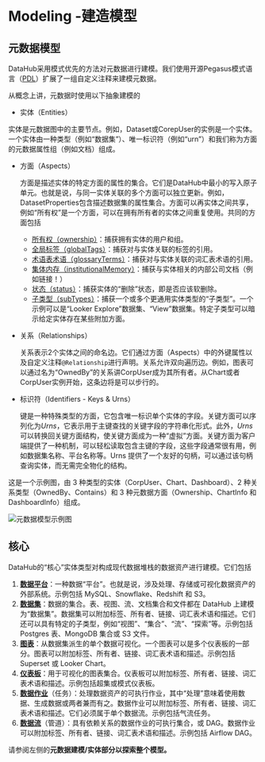 # Modeling -建造模型

## 元数据模型

DataHub采用模式优先的方法对元数据进行建模。我们使用开源Pegasus模式语言（[PDL](https://linkedin.github.io/rest.li/pdl_schema)）扩展了一组自定义注释来建模元数据。

从概念上讲，元数据时使用以下抽象建模的

- 实体（Entities）

实体是元数据图中的主要节点。例如，Dataset或CorepUser的实例是一个实体。一个实体由一种类型（例如“数据集”）、唯一标识符（例如“urn”）和我们称为方面的元数据属性组（例如文档）组成。

- 方面（Aspects）

  ​	方面是描述实体的特定方面的属性的集合。它们是DataHub中最小的写入原子单元。也就是说，与同一实体关联的多个方面可以独立更新。例如，DatasetProperties包含描述数据集的属性集合。方面可以再实体之间共享，例如“所有权”是一个方面，可以在拥有所有者的实体之间重复使用。共同的方面包括

  - [所有权（ownership）](https://github.com/datahub-project/datahub/blob/master/metadata-models/src/main/pegasus/com/linkedin/common/Ownership.pdl)：捕获拥有实体的用户和组。
  - [全局标签（globalTags）](https://github.com/datahub-project/datahub/blob/master/metadata-models/src/main/pegasus/com/linkedin/common/GlobalTags.pdl)：捕获对与实体关联的标签的引用。
  - [术语表术语（glossaryTerms）](https://github.com/datahub-project/datahub/blob/master/metadata-models/src/main/pegasus/com/linkedin/common/GlossaryTerms.pdl)：捕获对与实体关联的词汇表术语的引用。
  - [集体内存（institutionalMemory）](https://github.com/datahub-project/datahub/blob/master/metadata-models/src/main/pegasus/com/linkedin/common/InstitutionalMemory.pdl)：捕获与实体相关的内部公司文档（例如链接！）
  - [状态（status）](https://github.com/datahub-project/datahub/blob/master/metadata-models/src/main/pegasus/com/linkedin/common/Status.pdl)：捕获实体的“删除”状态，即是否应该软删除。
  - [子类型（subTypes）](https://github.com/datahub-project/datahub/blob/master/metadata-models/src/main/pegasus/com/linkedin/common/SubTypes.pdl)：捕获一个或多个更通用实体类型的“子类型”。一个示例可以是“Looker Explore”数据集、“View”数据集。特定子类型可以暗示给定实体存在某些附加方面。

- 关系（Relationships）

  关系表示2个实体之间的命名边。它们通过方面（Aspects）中的外键属性以及自定义注释`@Relationship`进行声明。关系允许双向遍历边。例如，图表可以通过名为“OwnedBy”的关系讲CorpUser成为其所有者。从Chart或者CorpUser实例开始，这条边将是可以步行的。

- 标识符（Identifiers - Keys & Urns）

  键是一种特殊类型的方面，它包含唯一标识单个实体的字段。关键方面可以序列化为*Urns*，它表示用于主键查找的关键字段的字符串化形式。此外，*Urns*可以转换回关键方面结构，使关键方面成为一种“虚拟”方面。关键方面为客户端提供了一种机制，可以轻松读取包含主键的字段，这些字段通常很有用，例如数据集名称、平台名称等。Urns 提供了一个友好的句柄，可以通过该句柄查询实体，而无需完全物化的结构。

这是一个示例图，由 3 种类型的实体（CorpUser、Chart、Dashboard）、2 种关系类型（OwnedBy、Contains）和 3 种元数据方面（Ownership、ChartInfo 和 DashboardInfo）组成。

![元数据模型示例图](/元数据模型示例图.png)

## 核心

DataHub的“核心”实体类型对构成现代数据堆栈的数据资产进行建模。它们包括

1. **[数据平台](https://datahubproject.io/docs/generated/metamodel/entities/dataplatform)**：一种数据“平台”。也就是说，涉及处理、存储或可视化数据资产的外部系统。示例包括 MySQL、Snowflake、Redshift 和 S3。
2. **[数据集](https://datahubproject.io/docs/generated/metamodel/entities/dataset)**：数据的集合。表、视图、流、文档集合和文件都在 DataHub 上建模为“数据集”。数据集可以附加标签、所有者、链接、词汇表术语和描述。它们还可以具有特定的子类型，例如“视图”、“集合”、“流”、“探索”等。示例包括 Postgres 表、MongoDB 集合或 S3 文件。
3. **[图表](https://datahubproject.io/docs/generated/metamodel/entities/chart)**：从数据集派生的单个数据可视化。一个图表可以是多个仪表板的一部分。图表可以附加标签、所有者、链接、词汇表术语和描述。示例包括 Superset 或 Looker Chart。
4. **[仪表板](https://datahubproject.io/docs/generated/metamodel/entities/dashboard)**：用于可视化的图表集合。仪表板可以附加标签、所有者、链接、词汇表术语和描述。示例包括超集或模式仪表板。
5. **[数据作业](https://datahubproject.io/docs/generated/metamodel/entities/datajob)**（任务）：处理数据资产的可执行作业，其中“处理”意味着使用数据、生成数据或两者兼而有之。数据作业可以附加标签、所有者、链接、词汇表术语和描述。它们必须属于单个数据流。示例包括气流任务。
6. **[数据流](https://datahubproject.io/docs/generated/metamodel/entities/dataflow)**（管道）：具有依赖关系的数据作业的可执行集合，或 DAG。数据作业可以附加标签、所有者、链接、词汇表术语和描述。示例包括 Airflow DAG。

请参阅左侧的**元数据建模/实体部分以探索整个模型。**
